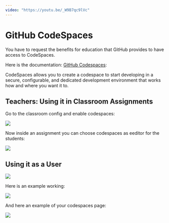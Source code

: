 ```yaml
---
video: "https://youtu.be/_W9B7qc9lVc"
---
```

# GitHub CodeSpaces

You have to request the benefits for education that GitHub provides to have access to CodeSpaces.

Here is the documentation: [GitHub Codespaces](https://docs.github.com/en/codespaces):

CodeSpaces allows you to create a codespace to start developing in a secure, configurable, and dedicated development environment that works how and where you want it to.

<youtube></youtube>

## Teachers: Using it in Classroom Assignments

Go to the classroom config and enable codespaces:

![](/images/codespaces-github-classroom-settings.png)

Now inside an assignment you can choose codespaces as eeditor for the students:

![](/images/codespaces-github-classroom-assignment.png)

## Using it as a User

![](/images/codespaces-yours.png)

Here is an example working:

![](/images/codespaces-working.png)

And here an example of your codespaces page:

![](/images/codespaces-screen.png)
